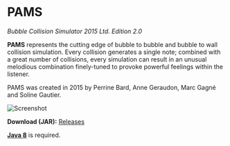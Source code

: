 PAMS
====

*Bubble Collision Simulator 2015 Ltd. Edition 2.0*

**PAMS** represents the cutting edge of bubble to bubble and bubble to wall
collision simulation. Every collision generates a single note; combined with a
great number of collisions, every simulation can result in an unusual melodious
combination finely-tuned to provoke powerful feelings within the listener.

PAMS was created in 2015 by Perrine Bard, Anne Geraudon, Marc Gagné and Soline
Gautier.

![Screenshot](http://i.imgur.com/jBVdzc1.png)

**Download (JAR):** [Releases](https://github.com/Lyrositor/PAMS/releases)

**[Java 8](http://www.oracle.com/technetwork/java/javase/overview/java8-2100321.html)** is required.